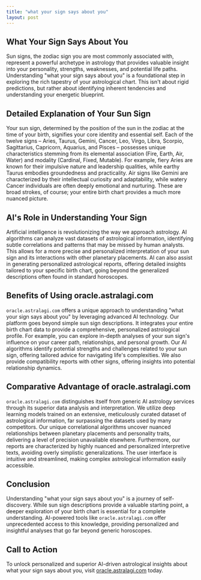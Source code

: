 ```yaml
---
title: "what your sign says about you"
layout: post
---
```


## What Your Sign Says About You

Sun signs, the zodiac sign you are most commonly associated with, represent a powerful archetype in astrology that provides valuable insight into your personality, strengths, weaknesses, and potential life paths.  Understanding "what your sign says about you" is a foundational step in exploring the rich tapestry of your astrological chart.  This isn't about rigid predictions, but rather about identifying inherent tendencies and understanding your energetic blueprint.

## Detailed Explanation of Your Sun Sign

Your sun sign, determined by the position of the sun in the zodiac at the time of your birth, signifies your core identity and essential self. Each of the twelve signs – Aries, Taurus, Gemini, Cancer, Leo, Virgo, Libra, Scorpio, Sagittarius, Capricorn, Aquarius, and Pisces – possesses unique characteristics stemming from its elemental association (Fire, Earth, Air, Water) and modality (Cardinal, Fixed, Mutable).  For example, fiery Aries are known for their impulsive nature and leadership qualities, while earthy Taurus embodies groundedness and practicality. Air signs like Gemini are characterized by their intellectual curiosity and adaptability, while watery Cancer individuals are often deeply emotional and nurturing. These are broad strokes, of course; your entire birth chart provides a much more nuanced picture.

## AI's Role in Understanding Your Sign

Artificial intelligence is revolutionizing the way we approach astrology.  AI algorithms can analyze vast datasets of astrological information, identifying subtle correlations and patterns that may be missed by human analysts. This allows for a more precise and personalized interpretation of your sun sign and its interactions with other planetary placements. AI can also assist in generating personalized astrological reports, offering detailed insights tailored to your specific birth chart, going beyond the generalized descriptions often found in standard horoscopes.

## Benefits of Using oracle.astralagi.com

`oracle.astralagi.com` offers a unique approach to understanding "what your sign says about you" by leveraging advanced AI technology.  Our platform goes beyond simple sun sign descriptions.  It integrates your entire birth chart data to provide a comprehensive, personalized astrological profile.  For example, you can explore in-depth analyses of your sun sign's influence on your career path, relationships, and personal growth. Our AI algorithms identify potential strengths and challenges related to your sun sign, offering tailored advice for navigating life's complexities. We also provide compatibility reports with other signs, offering insights into potential relationship dynamics.

## Comparative Advantage of oracle.astralagi.com

`oracle.astralagi.com` distinguishes itself from generic AI astrology services through its superior data analysis and interpretation. We utilize deep learning models trained on an extensive, meticulously curated dataset of astrological information, far surpassing the datasets used by many competitors. Our unique correlational algorithms uncover nuanced relationships between planetary placements and personality traits, delivering a level of precision unavailable elsewhere. Furthermore, our reports are characterized by highly nuanced and personalized interpretive texts, avoiding overly simplistic generalizations. The user interface is intuitive and streamlined, making complex astrological information easily accessible.

## Conclusion

Understanding "what your sign says about you" is a journey of self-discovery.  While sun sign descriptions provide a valuable starting point, a deeper exploration of your birth chart is essential for a complete understanding.  AI-powered tools like `oracle.astralagi.com` offer unprecedented access to this knowledge, providing personalized and insightful analyses that go far beyond generic horoscopes.

## Call to Action

To unlock personalized and superior AI-driven astrological insights about what your sign says about you, visit [oracle.astralagi.com](https://oracle.astralagi.com) today.